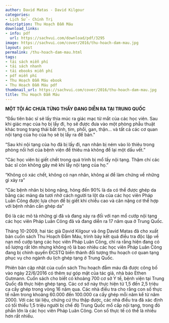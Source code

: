 ```yaml
---
author: David Matas - David Kilgour
categories:
- Lịch Sử - Chính Trị
description: Thu Hoạch Đẫm Máu
download_links:
- info: pdf
  url: https://sachvui.com/download/pdf/3295
image: https://sachvui.com/cover/2016/thu-hoach-dam-mau.jpg
layout: post
permalink: /thu-hoach-dam-mau.html
tags:
- tải sách miễn phí
- tải sách nhanh
- tải ebooks miễn phí
- pdf miễn phí
- Thu Hoạch Đẫm Máu ebook
- Thu Hoạch Đẫm Máu pdf
thumbnail_url: https://sachvui.com/cover/2016/thu-hoach-dam-mau.jpg
title: Thu Hoạch Đẫm Máu
---
```


 <div class="item-desc text-justify"> <p><strong>MỘT TỘI ÁC CHƯA TỪNG THẤY ĐANG DIỄN RA TẠI TRUNG QUỐC</strong></p><p>“Đầu tiên bác sĩ sẽ lấy thìa múc ra giác mạc từ mắt của các học viên. Sau khi giác mạc của họ bị lấy đi, họ sẽ được đưa vào một phòng phẫu thuật khác trong trạng thái bất tỉnh, tim, phổi, gan, thận… và tất cả các cơ quan nội tạng của họ của họ sẽ bị lấy ra để bán."</p><p>“Sau khi nội tạng của họ đã bị lấy đi, nạn nhân bị ném vào lò thiêu trong phòng nồi hơi của bệnh viện để thiêu mà không để lại một dấu vết.”</p><p>“Các học viên bị giết chết trong quá trình bị mổ lấy nội tạng. Thậm chí các bác sĩ còn không gây mê khi lấy nội tạng của họ.”</p><p>“Không có xác chết, không có nạn nhân, không ai để làm chứng về những gì xảy ra”</p><p>“Các bệnh nhân bị bỏng nặng, hỏng đến 90% là da có thể được ghép da bằng các mảng da tươi nhờ cách người ta lột da của các học viên Pháp Luân Công được lựa chọn để bị giết khi chiều cao và cân nặng cơ thể hợp với bệnh nhân cần ghép da”</p><p>Đó là các mô tả những gì đã và đang xảy ra đối với nạn mổ cướp nội tạng các học viên Pháp Luân Công đã và đang diễn ra 17 năm qua ở Trung Quốc.</p><p>Tháng 10-2009, hai tác giả David Kilgour và ông David Matas đã cho xuất bản cuốn sách Thu Hoạch Đẫm Máu, trình bày kết quả điều tra độc lập về nạn mổ cướp tạng các học viên Pháp Luân Công, chỉ ra rằng hiện đang có số lượng rất lớn nhưng không rõ là bao nhiêu các học viên Pháp Luân Công đang bị chính quyền ĐCSTQ biến thành đối tượng thu hoạch cơ quan tạng phục vụ cho ngành du lịch ghép tạng ở Trung Quốc.</p><p>Phiên bản cập nhật của cuốn sách Thu hoạch đẫm máu đã được công bố vào ngày 22/6/2016 có thêm sự góp mặt của tác giả, nhà báo Ethen Gutmann. Cuốn sách cho biết có khoảng 700 cơ sở Y tế, bệnh viện tại Trung Quốc đã thực hiện ghép tạng. Các cơ sở này thực hiện từ 1,5 đến 2,5 triệu ca cấy ghép trong vòng 16 năm qua. Các nhà điều tra cho rằng con số thực tế nằm trong khoảng 60.000 đến 100.000 ca cấy ghép mỗi năm kể từ năm 2000. Với các tài liệu, chứng cứ thu thập được, các nhà điều tra đã xác định có tối thiểu 1,5 triệu người bị chế độ Trung Quốc mổ cắp nội tạng, trong đó phần lớn là các học viên Pháp Luân Công. Con số thực tế có thể là nhiều hơn rất nhiều.</p> </div>
